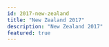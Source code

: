 ```yaml
---
id: 2017-new-zealand
title: "New Zealand 2017"
description: "New Zealand 2017"
featured: true
---
```

